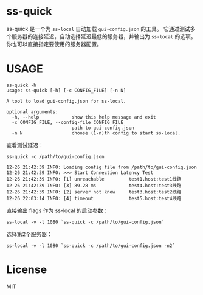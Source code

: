 # ss-quick

ss-quick 是一个为 `ss-local` 自动加载 `gui-config.json` 的工具。
它通过测试多个服务器的连接延迟，自动选择延迟最低的服务器，并输出为 `ss-local` 的选项。
你也可以直接指定要使用的服务器配置。

# USAGE

```
ss-quick -h
usage: ss-quick [-h] [-c CONFIG_FILE] [-n N]

A tool to load gui-config.json for ss-local.

optional arguments:
  -h, --help            show this help message and exit
  -c CONFIG_FILE, --config-file CONFIG_FILE
                        path to gui-config.json
  -n N                  choose (1-n)th config to start ss-local.
```

查看测试延迟：
```
ss-quick -c /path/to/gui-config.json

12-26 21:42:39 INFO: Loading config file from /path/to/gui-config.json
12-26 21:42:39 INFO: >>> Start Connection Latency Test
12-26 21:42:39 INFO: [1] unreachable         test1.host:test1线路
12-26 21:42:39 INFO: [3] 89.28 ms            test4.host:test3线路
12-26 21:42:39 INFO: [2] server not know     test3.host:test2线路
12-26 22:03:14 INFO: [4] timeout             test5.host:test4线路
```

直接输出 flags 作为 ss-local 的启动参数：
```
ss-local -v -l 1080 `ss-quick -c /path/to/gui-config.json`
```

选择第2个服务器：
```
ss-local -v -l 1080 `ss-quick -c /path/to/gui-config.json -n2`
```

# License
MIT
